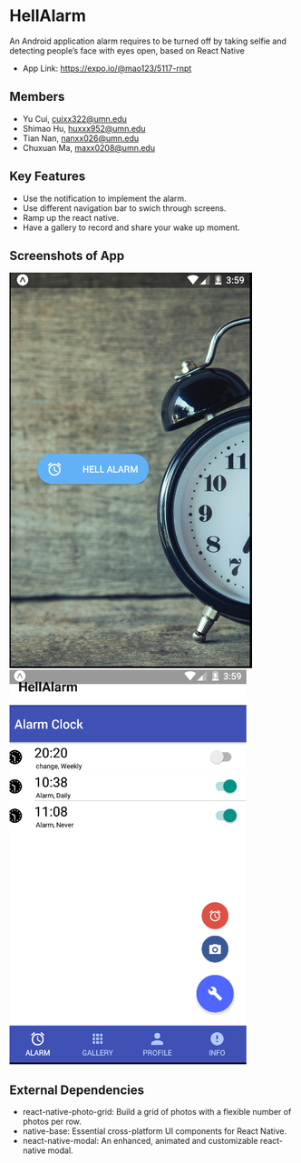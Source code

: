 # HellAlarm

An Android application alarm requires to be turned off by taking selfie and detecting people’s face with eyes open, based on React Native

* App Link: https://expo.io/@mao123/5117-rnpt

## Members

* Yu Cui, cuixx322@umn.edu
* Shimao Hu, huxxx952@umn.edu
* Tian Nan, nanxx026@umn.edu
* Chuxuan Ma, maxx0208@umn.edu


## Key Features

* Use the notification to implement the alarm.
* Use different navigation bar to swich through screens.
* Ramp up the react native.
* Have a gallery to record and share your wake up moment.



## Screenshots of App



![Alt text](pic1.png?raw=true "Optional Title")
![Alt text](pic2.png?raw=true "Optional Title")


## External Dependencies


* react-native-photo-grid: Build a grid of photos with a flexible number of photos per row.
* native-base: Essential cross-platform UI components for React Native.
* neact-native-modal: An enhanced, animated and customizable react-native modal.
